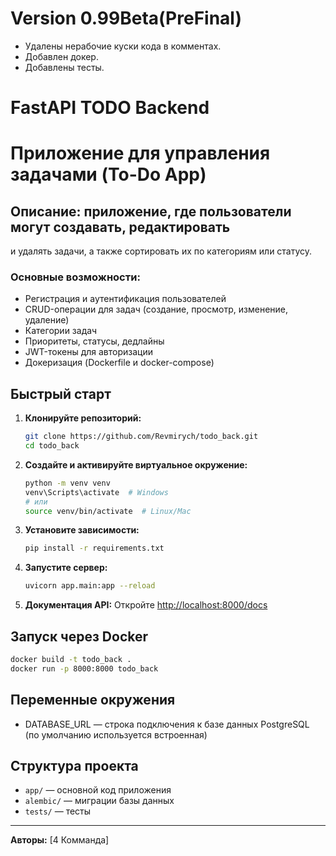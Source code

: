 # Version 0.99Beta(PreFinal)
- Удалены нерабочие куски кода в комментах.
- Добавлен докер.
- Добавлены тесты.
# FastAPI TODO Backend


# Приложение для управления задачами (To-Do App)
## Описание: приложение, где пользователи могут создавать, редактировать
и удалять задачи, а также сортировать их по категориям или статусу.

### Основные возможности:
- Регистрация и аутентификация пользователей
- CRUD-операции для задач (создание, просмотр, изменение, удаление)
- Категории задач
- Приоритеты, статусы, дедлайны
- JWT-токены для авторизации
- Докеризация (Dockerfile и docker-compose)

## Быстрый старт

1. **Клонируйте репозиторий:**
   ```sh
   git clone https://github.com/Revmirych/todo_back.git
   cd todo_back
   ```
2. **Создайте и активируйте виртуальное окружение:**
   ```sh
   python -m venv venv
   venv\Scripts\activate  # Windows
   # или
   source venv/bin/activate  # Linux/Mac
   ```
3. **Установите зависимости:**
   ```sh
   pip install -r requirements.txt
   ```
4. **Запустите сервер:**
   ```sh
   uvicorn app.main:app --reload
   ```
5. **Документация API:**
   Откройте [http://localhost:8000/docs](http://localhost:8000/docs)

## Запуск через Docker

```sh
docker build -t todo_back .
docker run -p 8000:8000 todo_back
```

## Переменные окружения
- DATABASE_URL — строка подключения к базе данных PostgreSQL (по умолчанию используется встроенная)

## Структура проекта
- `app/` — основной код приложения
- `alembic/` — миграции базы данных
- `tests/` — тесты

---

**Авторы:** [4 Комманда]
